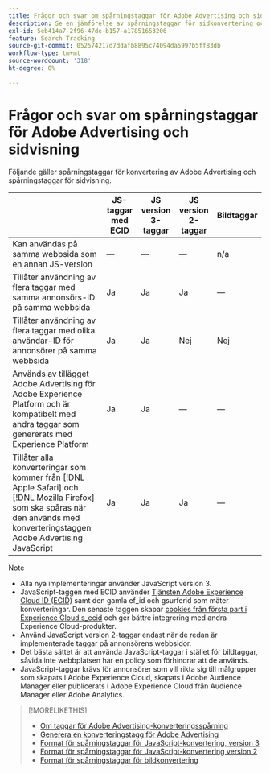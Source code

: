 ```yaml
---
title: Frågor och svar om spårningstaggar för Adobe Advertising och sidvisning
description: Se en jämförelse av spårningstaggar för sidkonvertering och sidvisning i Adobe Advertising.
exl-id: 5eb414a7-2f96-47de-b157-a17851653206
feature: Search Tracking
source-git-commit: 052574217d7ddafb8895c74094da5997b5ff83db
workflow-type: tm+mt
source-wordcount: '318'
ht-degree: 0%

---
```


# Frågor och svar om spårningstaggar för Adobe Advertising och sidvisning

Följande gäller spårningstaggar för konvertering av Adobe Advertising och spårningstaggar för sidvisning.

| | JS-taggar med ECID | JS version 3-taggar | JS version 2-taggar | Bildtaggar |
| ---- | ---- | ---- | ---- | ---- |
| Kan användas på samma webbsida som en annan JS-version | — | — | — | n/a |
| Tillåter användning av flera taggar med samma annonsörs-ID på samma webbsida | Ja | Ja | Ja | — |
| Tillåter användning av flera taggar med olika användar-ID för annonsörer på samma webbsida | Ja | Ja | Nej | Nej |
| Används av tillägget Adobe Advertising för Adobe Experience Platform och är kompatibelt med andra taggar som genererats med Experience Platform | Ja | Ja | — | — |
| Tillåter alla konverteringar som kommer från [!DNL Apple Safari] och [!DNL Mozilla Firefox] som ska spåras när den används med konverteringstaggen Adobe Advertising JavaScript | Ja | Ja | Ja | — |

<!-- add link to page on conversion mapping tag above? -->

>[!NOTE]
>
>* Alla nya implementeringar använder JavaScript version 3.
>* JavaScript-taggen med ECID använder [Tjänsten Adobe Experience Cloud ID (ECID)](https://experienceleague.adobe.com/docs/id-service/using/intro/overview.html) samt den gamla ef_id och gsurferid som mäter konverteringar. Den senaste taggen skapar [cookies från första part i Experience Cloud s_ecid](https://experienceleague.adobe.com/docs/core-services/interface/administration/ec-cookies/cookies-first-party.html) och ger bättre integrering med andra Experience Cloud-produkter.
>* Använd JavaScript version 2-taggar endast när de redan är implementerade taggar på annonsörens webbsidor.
>* Det bästa sättet är att använda JavaScript-taggar i stället för bildtaggar, såvida inte webbplatsen har en policy som förhindrar att de används.
>* JavaScript-taggar krävs för annonsörer som vill rikta sig till målgrupper som skapats i Adobe Experience Cloud, skapats i Adobe Audience Manager eller publicerats i Adobe Experience Cloud från Audience Manager eller Adobe Analytics.

>[!MORELIKETHIS]
>
>* [Om taggar för Adobe Advertising-konverteringsspårning](/help/search-social-commerce/tracking/conversion-tracking-advertising.md)
>* [Generera en konverteringstagg för Adobe Advertising](/help/search-social-commerce/tools/conversion-tag-generate.md)
>* [Format för spårningstaggar för JavaScript-konvertering, version 3](/help/search-social-commerce/tracking/format-conversion-tag-jsv3.md)
>* [Format för spårningstaggar för JavaScript-konvertering version 2](/help/search-social-commerce/tracking/format-conversion-tag-jsv2.md)
>* [Format för spårningstaggar för bildkonvertering](/help/search-social-commerce/tracking/format-conversion-tag-image.md)

<!-- add if I keep the file:  
>* The Adobe Advertising JavaScript conversion mapping tag
-->
